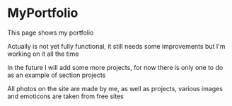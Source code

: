 # MyPortfolio
This page shows my portfolio


Actually is not yet fully functional, it still needs some improvements
but I'm working on it all the time


In the future I will add some more projects, 
for now there is only one to do as an example of section projects

All photos on the site are made by me, as well as projects, 
various images and emoticons are taken from free sites
